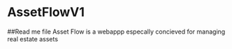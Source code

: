# AssetFlowV1

##Read me file
Asset Flow is a webappp especally concieved for managing real estate assets
